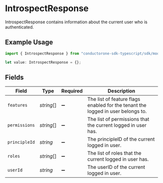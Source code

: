 # IntrospectResponse

IntrospectResponse contains information about the current user who is authenticated.

## Example Usage

```typescript
import { IntrospectResponse } from "conductorone-sdk-typescript/sdk/models/shared";

let value: IntrospectResponse = {};
```

## Fields

| Field                                                                           | Type                                                                            | Required                                                                        | Description                                                                     |
| ------------------------------------------------------------------------------- | ------------------------------------------------------------------------------- | ------------------------------------------------------------------------------- | ------------------------------------------------------------------------------- |
| `features`                                                                      | *string*[]                                                                      | :heavy_minus_sign:                                                              | The list of feature flags enabled for the tenant the logged in user belongs to. |
| `permissions`                                                                   | *string*[]                                                                      | :heavy_minus_sign:                                                              | The list of permissions that the current logged in user has.                    |
| `principleId`                                                                   | *string*                                                                        | :heavy_minus_sign:                                                              | The principleID of the current logged in user.                                  |
| `roles`                                                                         | *string*[]                                                                      | :heavy_minus_sign:                                                              | The list of roles that the current logged in user has.                          |
| `userId`                                                                        | *string*                                                                        | :heavy_minus_sign:                                                              | The userID of the current logged in user.                                       |